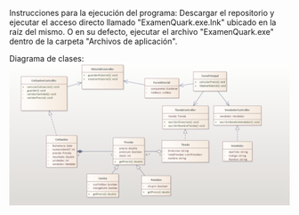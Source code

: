 Instrucciones para la ejecución del programa: Descargar el repositorio y ejecutar el acceso directo llamado "ExamenQuark.exe.lnk" ubicado en la raíz del mismo. O en su defecto, ejecutar el archivo "ExamenQuark.exe" dentro de la carpeta "Archivos de aplicación".

Diagrama de clases:
![alt text](https://github.com/kukolin/ExamenQuark/blob/main/Diagrama%20de%20clases.png?raw=true)
